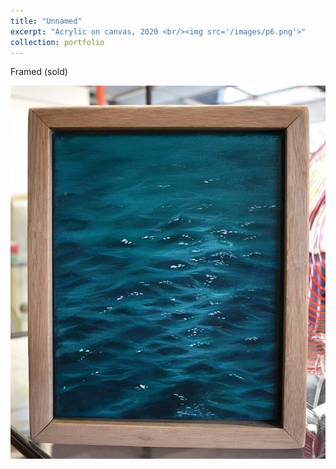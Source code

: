 ```yaml
---
title: "Unnamed"
excerpt: "Acrylic on canvas, 2020 <br/><img src='/images/p6.png'>"
collection: portfolio
---
```

Framed (sold)


![p7_f](/images/p6_f.JPG)
